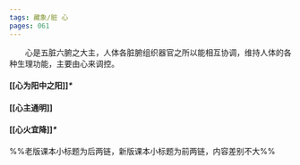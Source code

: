 ```yaml
---
tags: 藏象/脏 心
pages: 061
---
```

&emsp;&emsp;心是五脏六腑之大主，人体各脏腑组织器官之所以能相互协调，维持人体的各种生理功能，主要由心来调控。
#### [[心为阳中之阳]]<dfn>*</dfn>
#### [[心主通明]]
#### [[心火宜降]]<dfn>*</dfn>
%%老版课本小标题为后两链，新版课本小标题为前两链，内容差别不大%%
